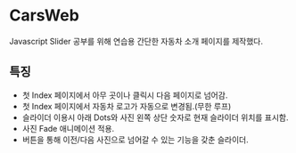 # CarsWeb
Javascript Slider 공부를 위해 연습용 간단한 자동차 소개 페이지를 제작했다.
<h2>특징</h2>
<ul>
  <li>첫 Index 페이지에서 아무 곳이나 클릭시 다음 페이지로 넘어감.</li>
  <li>첫 Index 페이지에서 자동차 로고가 자동으로 변경됨.(무한 루프)</li>
  <li>슬라이더 이용시 아래 Dots와 사진 왼쪽 상단 숫자로 현재 슬라이더 위치를 표시함.</li>
  <li>사진 Fade 애니메이션 적용.</li>
  <li>버튼을 통해 이전/다음 사진으로 넘어갈 수 있는 기능을 갖춘 슬라이더.</li>
</ul>
